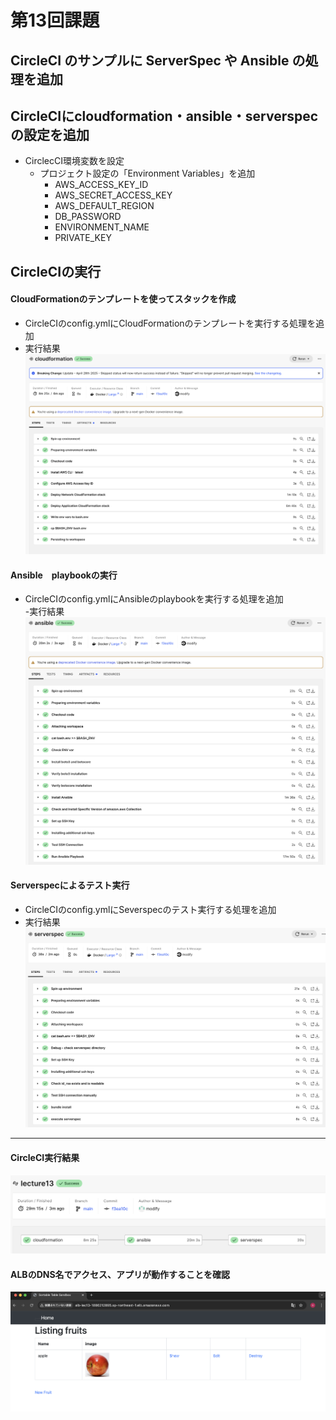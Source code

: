 # 第13回課題  

## CircleCI のサンプルに ServerSpec や Ansible の処理を追加  

## CircleCIにcloudformation・ansible・serverspecの設定を追加  
  
- CirclecCI環境変数を設定
  - プロジェクト設定の「Environment Variables」を追加
    - AWS_ACCESS_KEY_ID
    - AWS_SECRET_ACCESS_KEY
    - AWS_DEFAULT_REGION
    - DB_PASSWORD
    - ENVIRONMENT_NAME
    - PRIVATE_KEY
  
## CircleCIの実行  

#### CloudFormationのテンプレートを使ってスタックを作成  

- CircleCIのconfig.ymlにCloudFormationのテンプレートを実行する処理を追加
- 実行結果  
  ![cloudformation](img/cloudformation.png)

#### Ansible　playbookの実行  

- CircleCIのconfig.ymlにAnsibleのplaybookを実行する処理を追加  
-実行結果  
![ansible](img/ansible.png)

#### Serverspecによるテスト実行  

- CircleCIのconfig.ymlにSeverspecのテスト実行する処理を追加  
- 実行結果  
  ![serverspec](img/severspec.png)

---

#### CircleCI実行結果  

![circleci](img/circleci.png)

#### ALBのDNS名でアクセス、アプリが動作することを確認

![app](img/app.png)
